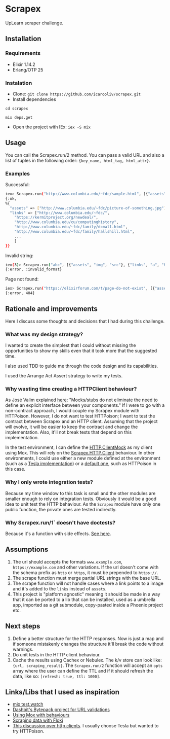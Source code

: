 # Scrapex

UpLearn scraper challenge.

## Installation

### Requirements

- Elixir 1.14.2
- Erlang/OTP 25

### Instalation

- Clone:
  `git clone https://github.com/icarooliv/scrapex.git`
- Install dependencies

`cd scrapex`

`mix deps.get`

- Open the project with IEx:
  `iex -S mix`

## Usage

You can call the Scrapex.run/2 method. You can pass a valid URL and also a list of tuples in the following order: `{key_name, html_tag, html_attr}`.

### Examples

Successful:

```bash
iex> Scrapex.run("http://www.columbia.edu/~fdc/sample.html", [{"assets", "img", "src"}, {"links", "a", "href"}])
{:ok,
%{
  "assets" => ["http://www.columbia.edu/~fdc/picture-of-something.jpg"],
  "links" => ["http://www.columbia.edu/~fdc/",
    "https://kermitproject.org/newdeal/",
    "http://www.columbia.edu/cu/computinghistory",
    "http://www.columbia.edu/~fdc/family/dcmall.html",
    "http://www.columbia.edu/~fdc/family/hallshill.html",
    ...
    ]
}}
```

Invalid string:

```bash
iex(3)> Scrapex.run("abc", [{"assets", "img", "src"}, {"links", "a", "href"}])
{:error, :invalid_format}
```

Page not found:

```bash
iex> Scrapex.run("https://elixirforum.com/t/page-do-not-exist", [{"assets", "img", "src"}, {"links", "a", "href"}])
{:error, 404}
```

## Rationale and improvements

Here I discuss some thoughts and decisions that I had during this challenge.

### What was my design strategy?

I wanted to create the simplest that I could without missing the opportunities to show my skills even that it took more that the suggested time.

I also used TDD to guide me through the code design and its capabilities.

I used the Arrange Act Assert strategy to write my tests.

### Why wasting time creating a HTTPClient behaviour?

As José Valim explained [here](https://blog.plataformatec.com.br/2015/10/mocks-and-explicit-contracts/): "Mocks/stubs do not eliminate the need to define an explicit interface between your components." If I were to go with a non-contract approach, I would couple my Scrapex module with HTTPoison. However, I do not want to test HTTPoison; I want to test the contract between Scrapex and an HTTP client. Assuming that the project will evolve, it will be easier to keep the contract and change the implementation. Also, it'll not break tests that depend on this implementation.

In the test environment, I can define the [HTTP.ClientMock](https://github.com/icarooliv/scrapex/blob/main/test/test_helper.exs#L3-L4) as my client using Mox. This will rely on the [Scrapex.HTTP.Client](https://github.com/icarooliv/scrapex/blob/main/lib/scrapex/http/client.ex) behaviour. In other environments, I could use either a new module defined at the environment (such as a [Tesla implementation](https://github.com/teamon/tesla)) or a [default one](https://github.com/icarooliv/scrapex/blob/main/lib/scrapex/http/client.ex#L16-L19), such as HTTPoison in this case.

### Why I only wrote integration tests?

Because my time window to this task is small and the other modules are smaller enough to rely on integration tests. Obviously it would be a good idea to unit test the HTTP behaviour. As the `Scrapex` module have only one public function, the private ones are tested indirectly.

### Why Scrapex.run/1` doesn't have doctests?

Because it's a function with side effects. [See here](https://elixirforum.com/t/doctests-and-http-calls/1508/2).

## Assumptions

1. The url should accepts the formats `www.example.com`, `https://example.com` and other variations. If the url doesn't come with the schema prefix as `http` or `https`, it must be prepended to `https://`.
2. The scrape function must merge partial URL strings with the base URL.
3. The scrape function will not handle cases where a link points to a image and it's added to the `links` instead of `assets`.
4. This project is "platform agnostic" meaning it should be made in a way that it can be ported to a lib that can be installed, used as a umbrella app, imported as a git submodule, copy-pasted inside a Phoenix project etc.

## Next steps

1. Define a better structure for the HTTP responses. Now is just a map and if someone mistakenly changes the structure it'll break the code without warnings.
2. Do unit tests in the HTTP client behaviour.
3. Cache the results using Cachex or Nebulex. The k/v store can look like: `{url, scraping_result}`. The `Scrapex.run/2` function will accept an `opts` array where the user can define the TTL and if it should refresh the data, like so: `[refresh: true, ttl: 1000]`.

## Links/Libs that I used as inspiration

- [mix test.watch](https://github.com/lpil/mix-test.watch)
- [Dashbit's Bytepack project for URL validations](https://github.com/dashbitco/bytepack_archive/blob/main/apps/bytepack/lib/bytepack/extensions/ecto/validations.ex)
- [Using Mox with behaviours](https://blog.appsignal.com/2023/04/11/an-introduction-to-mocking-tools-for-elixir.html)
- [Scraping data with Floki](https://fullstackphoenix.com/tutorials/scraping-data-with-elixir-and-floki)
- [This discussion over http clients](https://elixirforum.com/t/mint-vs-finch-vs-gun-vs-tesla-vs-httpoison-etc/38588). I usually choose Tesla but wanted to try HTTPoison.
